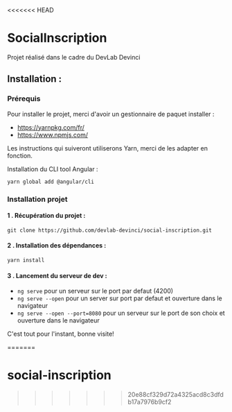 <<<<<<< HEAD
# SocialInscription

Projet réalisé dans le cadre du DevLab Devinci

## Installation : 

### Prérequis
Pour installer le projet, merci d'avoir un gestionnaire de paquet installer  : 
 - https://yarnpkg.com/fr/ 
 - https://www.npmjs.com/

 Les instructions qui suiveront utiliserons Yarn, merci de les adapter en fonction.

Installation du CLI tool Angular : 

`
yarn global add @angular/cli
`

### Installation projet

 #### 1 . Récupération du projet : 

`
git clone https://github.com/devlab-devinci/social-inscription.git
`
 
 #### 2 . Installation des dépendances : 

 `
 yarn install
 `

 #### 3 . Lancement du serveur de dev : 

 - `ng serve` pour un serveur sur le port par defaut (4200)
 - `ng serve --open` pour un server sur port par defaut et ouverture dans le navigateur 
 - `ng serve --open --port=8080` pour un serveur sur le port de son choix et ouverture dans le navigateur
 


 C'est tout pour l'instant, bonne visite!
 









=======
# social-inscription
>>>>>>> 20e88cf329d72a4325acd8c3dfdb17a7976b9cf2
